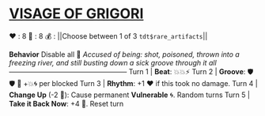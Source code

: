 # [__**VISAGE OF GRIGORI**__](<https://www.youtube.com/watch?v=16y1AkoZkmQ&pp=ygUIcmFzcHV0aW4%3D>) 
❤️ : 8
🔷 : 8
💰 : ||Choose between 1 of 3 `tdt$rare_artifacts`||

**Behavior** Disable all 🏺
*Accused of being: shot, poisoned, thrown into a freezing river, and still busting down a sick groove through it all*
—————————————————
Turn 1  | **Beat**: 💥💥⚡
Turn 2 | **Groove**: 🛡️🛡️ 🔀 +💥🌀 per blocked
Turn 3 | **Rhythm**: +1 ❤️ if this took no damage.
Turn 4 | **Change Up** (-2 🔷): Cause permanent __Vulnerable__ 🌀. Random turns 
Turn 5 | **Take it Back Now**: +4 🔷. Reset turn
